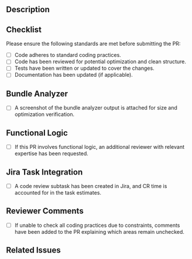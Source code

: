 ## Description

<!-- Provide a brief summary of the changes and their impact. Ensure clear touchpoints are included. -->

## Checklist

Please ensure the following standards are met before submitting the PR:

- [ ] Code adheres to standard coding practices.
- [ ] Code has been reviewed for potential optimization and clean structure.
- [ ] Tests have been written or updated to cover the changes.
- [ ] Documentation has been updated (if applicable).

## Bundle Analyzer

- [ ] A screenshot of the bundle analyzer output is attached for size and optimization verification.

## Functional Logic

- [ ] If this PR involves functional logic, an additional reviewer with relevant expertise has been requested.

## Jira Task Integration

- [ ] A code review subtask has been created in Jira, and CR time is accounted for in the task estimates.

## Reviewer Comments

- [ ] If unable to check all coding practices due to constraints, comments have been added to the PR explaining which areas remain unchecked.

## Related Issues

<!-- Link to issues here. Example: Closes #CS-2045 -->
